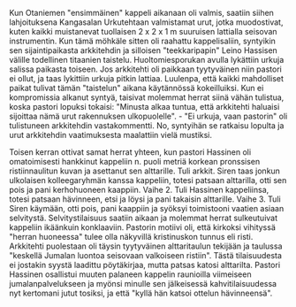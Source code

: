 
Kun Otaniemen "ensimmäinen" kappeli aikanaan oli valmis, saatiin siihen lahjoituksena Kangasalan Urkutehtaan 
valmistamat urut, jotka muodostivat, kuten kaikki muistanevat tuollaisen 2 x 2 x 1 m suuruisen lattialla seisovan 
instrumentin. Kun tämä möhkäle sitten oli raahattu kappelisaliin, syntyikin sen sijaintipaikasta arkkitehdin ja silloisen 
"teekkaripapin" Leino Hassisen välille todellinen titaanien taistelu. Huoltomiesporukan avulla lykättiin urkuja salissa 
paikasta toiseen. Jos arkkitehti oli paikkaan tyytyväinen niin pastori ei ollut, ja taas lykittiin urkuja pitkin lattiaa. Luulenpa, 
että kaikki mahdolliset paikat tulivat tämän "taistelun" aikana käytännössä kokeilluiksi. Kun ei kompromissia alkanut 
syntyä, taisivat molemmat herrat siinä vähän tulistua, koska pastori lopuksi tokaisi: "Minusta alkaa tuntua, että arkkitehti 
haluaisi sijoittaa nämä urut rakennuksen ulkopuolelle". - "Ei urkuja, vaan pastorin" oli tulistuneen arkkitehdin 
vastakommentti. No, syntyihän se ratkaisu lopulta ja urut arkkitehdin vaatimuksesta maalattiin vielä mustiksi.

Toisen kerran ottivat samat herrat yhteen, kun pastori Hassinen oli omatoimisesti hankkinut
kappeliin n. puoli metriä korkean pronssisen ristiinnaulitun kuvan ja asettanut sen alttarille.
Tuli arkkit. Siren taas jonkun ulkolaisen kolleegaryhmän kanssa kappeliin, totesi patsaan
alttarilla, otti sen pois ja pani kerhohuoneen kaappiin. Vaihe 2. Tuli Hassinen kappeliinsa,
totesi patsaan hävinneen, etsi ja löysi ja pani takaisin alttarille. Vaihe 3. Tuli Siren käymään,
otti pois, pani kaappiin ja syöksyi toimistooni vaatien asiaan selvitystä. Selvitystilaisuus
saatiin aikaan ja molemmat herrat sulkeutuivat kappeliin ikäänkuin konklaaviin. Pastorin
motiivi oli, että kirkoksi vihityssä "herran huoneessa" tulee olla näkyvillä kristinuskon tunnus
eli risti. Arkkitehti puolestaan oli täysin tyytyväinen alttaritaulun tekijään ja taulussa "keskellä
Jumalan luontoa seisovaan valkoiseen ristiin". Tästä tilaisuudesta ei jostakin syystä laadittu
pöytäkirjaa, mutta patsas katosi alttarilta. Pastori Hassinen osallistui muuten palaneen kappelin raunioilla viimeiseen 
jumalanpalvelukseen ja myönsi minulle sen jälkeisessä kahvitilaisuudessa nyt kertomani jutut tosiksi, ja että "kyllä hän 
katsoi ottelun hävinneensä".